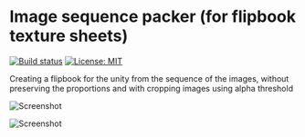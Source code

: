 # Image sequence packer (for flipbook texture sheets)

[![Build status](https://ci.appveyor.com/api/projects/status/6uj4wfmtlnijmqwq?svg=true)](https://ci.appveyor.com/project/qine/image-sequence-packer)
[![License: MIT](https://img.shields.io/badge/License-MIT-blue.svg?style=flat-square)](https://opensource.org/licenses/MIT)

Creating a flipbook for the unity from the sequence of the images, without preserving the proportions and with cropping images using alpha threshold

![Screenshot](https://raw.githubusercontent.com/qine/image-sequence-packer/master/preview_1.png)

![Screenshot](https://raw.githubusercontent.com/qine/image-sequence-packer/master/preview_2.png)
